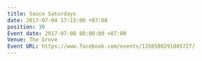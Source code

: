 ```yaml
---
title: Sauce Saturdays
date: 2017-07-04 17:15:00 +07:00
position: 30
Event date: 2017-07-08 00:00:00 +07:00
Venue: The Grove
Event URL: https://www.facebook.com/events/1356580291045727/
---
```


